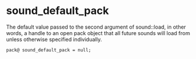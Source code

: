 # sound_default_pack
The default value passed to the second argument of sound::load, in other words, a handle to an open pack object that all future sounds will load from unless otherwise specified individually.

`pack@ sound_default_pack = null;`

